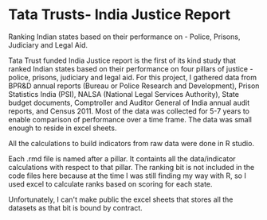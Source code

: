 # Tata Trusts- India Justice Report
Ranking Indian states based on their performance on - Police, Prisons, Judiciary and Legal Aid.

Tata Trust funded India Justice report is the first of its kind study that ranked Indian states based 
on their performance on four pillars of justice - police, prisons, judiciary and legal aid. For this project, 
I gathered data from BPR&D annual reports (Bureau or Police Research and Development), Prison Statistics India (PSI), 
NALSA (National Legal Services Authority), State budget documents, Comptroller and Auditor General of India annual 
audit reports, and Census 2011. Most of the data was collected for 5-7 years to enable comparison of performance over 
a time frame. The data was small enough to reside in excel sheets. 

All the calculations to build indicators from raw data were done in R studio.

Each .rmd file is named after a pillar. It containts all the data/indicator calculations with respect to that pillar. 
The ranking bit is not included in the code files here because at the time I was still finding my way with R, so I used excel 
to calculate ranks based on scoring for each state.

Unfortunately, I can't make public the excel sheets that stores all the datasets as that bit is bound by contract. 
